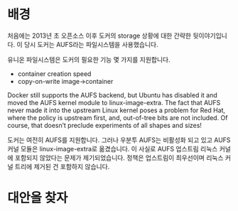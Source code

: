 배경
====

처음에는 2013년 초 오픈소스 이후 도커의 storage 상황에 대한 간략한 뒷이야기입니다. 
이 당시 도커는 AUFS라는 파일시스템을 사용했습니다. 

유니온 파일시스템은 도커의 필요한 기능 몇 가지를 지원합니다.

- container creation speed
- copy-on-write image->container

Docker still supports the AUFS backend, but Ubuntu has disabled it and moved the AUFS kernel module to 
linux-image-extra.  The fact that AUFS never made it into the upstream Linux kernel poses a problem for Red Hat, 
where the policy is upstream first, and, out-of-tree bits are not included. 
Of course, that doesn’t preclude experiments of all shapes and sizes!

도커는 여전히 AUFS를 지원합니다. 그러나 우분투 AUFS는 비활성화 되고 있고 AUFS커널 모듈은 linux-image-extra로 옮겼습니다. 
이 사실로 AUFS 업스트림 리눅스 커널에 포함되지 않았다는 문제가 제기되었습니다.
정책은 업스트림이 최우선이며 리눅스 커널 트리에 제거된 건 포함하지 않습니다.

대안을 찾자
===========

